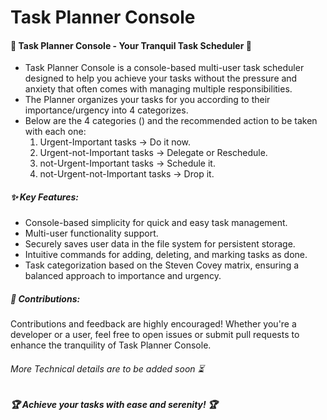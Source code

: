 # Task Planner Console
#### 🌟 Task Planner Console - Your Tranquil Task Scheduler 🌟
- Task Planner Console is a console-based multi-user task scheduler designed to help you achieve your tasks without the pressure and anxiety that often comes with managing multiple responsibilities.
- The Planner organizes your tasks for you according to their importance/urgency into 4 categorizes.
- Below are the 4 categories () and the recommended action to be taken with each one:
    1. Urgent-Important tasks           -> Do it now. 
    2. Urgent-not-Important tasks       -> Delegate or Reschedule.
    3. not-Urgent-Important tasks       -> Schedule it. 
    4. not-Urgent-not-Important tasks   -> Drop it. 

##### ✨ Key Features:
- Console-based simplicity for quick and easy task management.
- Multi-user functionality support.
- Securely saves user data in the file system for persistent storage.
- Intuitive commands for adding, deleting, and marking tasks as done.
- Task categorization based on the Steven Covey matrix, ensuring a balanced approach to importance and urgency.

##### 👥 Contributions:
Contributions and feedback are highly encouraged! Whether you're a developer or a user, feel free to open issues or submit pull requests to enhance the tranquility of Task Planner Console.

###### More Technical details are to be added soon ⏳
##### 🏆 Achieve your tasks with ease and serenity! 🏆
